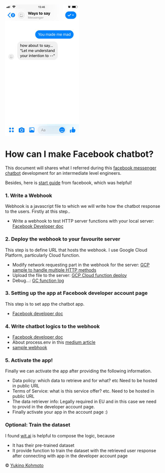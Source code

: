 ![ways to see image](img/screen.jpg)

# How can I make Facebook chatbot?
This document will shares what I referred during this [facebook messenger chatbot](https://yukinokoh.github.io/ways2say/)  development for an intermediate level engineers.

Besides, here is [start guide](https://developers.facebook.com/docs/messenger-platform/getting-started) from facebook, which was helpful!

### 1. Write a Webhook
Webhook is a javascript file to which we will write how the chatbot response to the users. Firstly at this step..  
- Write a webhook to test HTTP server functions with your local server: [Facebook Developer doc](https://developers.facebook.com/docs/messenger-platform/getting-started/webhook-setup)

### 2. Deploy the webhook to your favourite server
This step is to define URL that hosts the webhook. I use Google Cloud Platform, particularly Cloud function.

- Modify network requesting part in the webhook for the server: [GCP sample to handle multiple HTTP methods](https://cloud.google.com/functions/docs/writing/http)
- Upload the file to the server: [GCP Cloud function deploy](https://cloud.google.com/functions/docs/tutorials/http)
- Debug...: [GC function log](https://cloud.google.com/functions/docs/monitoring/logging)

### 3. Setting up the app at Facebook developer account page
This step is to set app the chatbot app. 
- [Facebook developer doc](https://developers.facebook.com/docs/messenger-platform/getting-started/app-setup)

### 4. Write chatbot logics to the webhook
- [Facebook developer doc](https://developers.facebook.com/docs/messenger-platform/getting-started/quick-start)
- About process.env in this [medium article](https://codeburst.io/process-env-what-it-is-and-why-when-how-to-use-it-effectively-505d0b2831e7)
- [sample webhook](sample/sample-webhook.js)

### 5. Activate the app!
Finally we can activate the app after providing the following information.
- Data policy: which data to retrieve and for what? etc Need to be hosted in public URL
- Terms of Service: what is this service offer? etc. Need to be hosted in public URL
- The data retriever info: Legally required in EU and in this case we need to provid in the developer account page.
- Finally activate your app in the account page :)

### Optional: Train the dataset
I found [wit.ai](https://wit.ai) is helpful to compose the logic, because
- It has their pre-trained dataset 
- It provide function to train the dataset with the retrieved user response after connecting with app in the developer account page 


© [Yukino Kohmoto](http://yukinokoh.github.io/)
